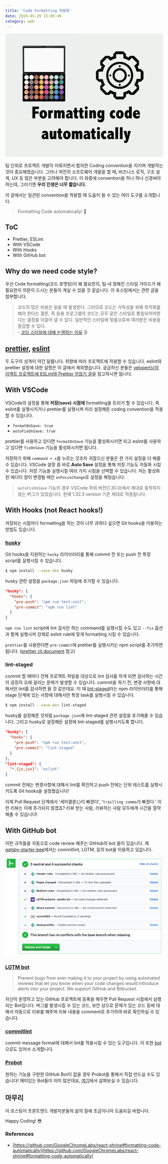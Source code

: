 ```yaml
---
title: 'Code Formatting 자동화'
date: 2019-05-29 15:05:49
category: web
---
```


![thumbnail](./images/formatting-code/Formatting_code_automatically.png)

팀 단위로 프로젝트 개발이 이뤄지면서 합의한 Coding convention을 지키며 개발하는 것이 중요해졌습니다. 그러나 여전히 소프트웨어 개발을 할 때, 비즈니스 로직, 구조 설계, UX 등 많은 부분을 고려해야 합니다. 이 와중에 convention을 하나 하나 신경써야 하는데, 그러기엔 **우리 인생은 너무 짧습니다.**

이 글에서는 일관된 convention을 적용할 때 도움이 될 수 있는 여러 도구를 소개합니다.

> Formatting Code automatically! 🤖

## ToC

- Prettier, ESLint
- With VSCode
- With Hooks
- With GitHub bot

## Why do we need code style?

우선 Code formatting(코드 포맷팅)이 왜 필요한지, 팀 내 정해진 스타일 가이드가 왜 필요한지 의문이 드시는 분들이 계실 수 있을 것 같습니다. 이 포스팅에서는 관련 글을 첨부합니다.

> 코드의 많은 비용은 읽을 때 발생한다. 그러므로 코드는 가독성을 위해 최적화를 해야 한다는 결론, 즉 응용 프로그램의 코드는 모두 같은 스타일로 통일되어야한다는 결정을 이끌어 낼 수 있다. 일반적인 스타일에 맞춤으로써 여러분은 비용을 절감할 수 있다.  
\- [코딩 스타일에 대해 논쟁하는 이유](http://www.mimul.com/pebble/default/2019/05/31/1559304696070.html) 중

## [prettier](https://github.com/prettier/prettier), [eslint](https://github.com/eslint/eslint)

두 도구의 성격이 약간 달릅니다. 취향에 따라 프로젝트에 적용할 수 있습니다. eslint와 prettier 설정에 대한 설명은 이 글에서 제외했습니다. 궁금하신 분들은 [velopert님의 리액트 프로젝트에 ESLint와 Prettier 끼얹기 글](https://velog.io/@velopert/eslint-and-prettier-in-react)을 참고하시면 됩니다.

## With VSCode

VSCode의 설정을 통해 **저장(save) 시점에** formatting을 트리거 할 수 있습니다. 즉 eslint를 실행시키거나 prettier를 실행시켜 미리 설정해둔 coding convention을 적용할 수 있습니다.

- `formatOnSave: true`
- `autoFixOnSave: true`

prettier를 사용하고 있다면 `formatOnSave` 기능을 활성화시키면 되고 eslint를 사용하고 있다면 `fixOnSave` 기능을 활성화시키면 됩니다.

저장하기 위해 `command + s`를 누르는 것조차 귀찮으신 분들은 한 가지 설정을 더 해줄 수 있습니다. VSCode 설정 중 바로 **Auto Save** 설정을 통해 저장 기능도 자동화 시킬 수 있습니다. 저장 기능을 실행시킬 여러 가지 시점을 선택할 수 있습니다. 저는 활성화 된 에디터 창이 변경될 때인 `onFocusChange`로 설정을 해뒀습니다.

> `autoFixOnSave` 기능의 경우 VSCode 하위 버전(1.30.0)에서 제대로 동작하지 않는 버그가 있었습니다. 현재 1.32.3 version 기준 제대로 적용됩니다.

## With Hooks (not React hooks!)

저장되는 시점마다 formatting을 하는 것이 너무 과하다 싶으면 Git hooks을 이용하는 방법도 있습니다.

### [husky](https://github.com/typicode/husky)

Git hooks을 지원하는 `husky` 라이브러리를 통해 commit 전 또는 push 전 특정 script를 실행시킬 수 있습니다.

```bash
$ npm install --save-dev husky
```

husky 관련 설정을 `package.json` 파일에 추가할 수 있습니다.

```json
"husky": {
  "hooks": {
    "pre-push": "npm run test:unit",
    "pre-commit": "npm run lint"
  }
}
```

`npm run lint` script에 lint 검사만 하는 command를 실행시킬 수도 있고 `--fix` 옵션과 함께 실행시켜 강제로 eslint rule에 맞게 formatting 시킬 수 있습니다.

`prettier`를 사용한다면 `pre-commit`에 prettier를 실행시키는 npm script를 추가하면 됩니다. ([prettier cli document](https://prettier.io/docs/en/cli.html) 참고)

### lint-staged

commit 할 때마다 전체 프로젝트 파일을 대상으로 lint 검사를 하게 되면 검사하는 시간이 굉장히 오래 걸리는 문제가 발생할 수 있습니다. commit을 하기 전, 변경 사항에 대해서만 lint를 검사하면 될 것 같은데요. 이 때 [lint-staged](https://github.com/okonet/lint-staged)라는 npm 라이브러리를 통해 stage 단계에 있는 사항에 대해서만 특정 task를 실행시킬 수 있습니다.

```bash
$ npm install --save-dev lint-staged
```

husky를 설정해준 것처럼 `package.json`에 lint-staged 관련 설정을 추가해줄 수 있습니다. 그리고 husky로 설정해둔 설정에 lint-staged를 실행시키도록 합니다.

```json
"husky": {
  "hooks": {
    "pre-push": "npm run test:unit",
    "pre-commit": "lint-staged"
  }
},
"lint-staged": {
  "*.{js,jsx}": "eslint"
}
```

commit 전에는 변경사항에 대해서 lint를 확인하고 push 전에는 단위 테스트를 실행시키도록 Git hooks을 설정했습니다!

이제 Pull Request 단계에서 '세미콜론(;)이 빠졌다', '`trailling comma`가 빠졌다.' 이런 리뷰는 이제 추가되지 않겠죠? 리뷰 받는 사람, 리뷰하는 사람 모두에게 시간을 절약해줄 수 있습니다!

## With GitHub bot

이런 규칙들을 자동으로 code review 해주는 GitHub의 bot 들이 있습니다.
제 [gatsby-starter-bee](https://github.com/JaeYeopHan/gatsby-starter-bee)에서는 commitlint, LGTM, 등의 bot을 이용하고 있습니다.

![github_bot_pr](./images/formatting-code/github_bot_pr.png)

### [LGTM bot](https://lgtm.com/)

> Prevent bugs from ever making it to your project by using automated reviews that let you know when your code changes would introduce alerts into your project. We support GitHub and Bitbucket.

자신이 운영하고 있는 GitHub 프로젝트에 등록을 해두면 Pull Request 시점에서 실행되는 Bot입니다. 버그를 발생시킬 수 있는 코드, 보안 상으로 문제가 있는 코드 등에 대해서 자동으로 리뷰를 해주며 리뷰 내용을 comment로 추가하여 바로 확인하실 수 있습니다.

### [commitlint](https://github.com/conventional-changelog/commitlint)

commit message format에 대해서 lint를 적용시킬 수 있는 도구입니다. 이 또한 [bot](https://github.com/z0al/commitlint-bot)으로도 있어서 소개합니다.

### [Probot](https://github.com/probot/probot)

원하는 기능을 구현한 GitHub Bot이 없을 경우 Probot을 통해서 직접 만드실 수도 있습니다! 재미있는 Bot들이 이미 많은데요, [여기](https://probot.github.io/apps/)에서 살펴보실 수 있습니다.

## 마무리

이 포스팅이 프론트엔드 개발자분들의 삶의 질에 조금이나마 도움되길 바랍니다.

Happy Coding! 😎

### References

- [https://github.com/GoogleChromeLabs/react-shrine#formatting-code-automatically](https://github.com/GoogleChromeLabs/react-shrine#formatting-code-automatically)
